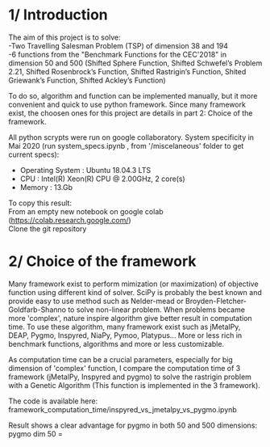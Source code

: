 # 1/ Introduction

The aim of this project is to solve:  
  -Two Travelling Salesman Problem (TSP) of dimension 38 and 194  
  -6 functions from the  "Benchmark Functions for the CEC'2018" in dimension 50 and 500 (Shifted Sphere Function, Shifted Schwefel’s Problem 2.21, Shifted Rosenbrock’s Function, Shifted Rastrigin’s Function, Shited Griewank’s Function, Shifted Ackley’s Function)  

To do so, algorithm and function can be implemented manually, but it more convenient and quick to use python framework. Since many framework exist, the choosen ones for this project are details in part 2: Choice of the framework.

All python scrypts were run on google collaboratory. System specificity in Mai 2020 (run system_specs.ipynb , from '/miscelaneous' folder to get current specs):  
   - Operating System : Ubuntu 18.04.3 LTS  
   - CPU              : Intel(R) Xeon(R) CPU @ 2.00GHz, 2 core(s)  
   - Memory           : 13.Gb  

To copy this result:  
From an empty new notebook on google colab (https://colab.research.google.com/)  
Clone the git repository 



# 2/ Choice of the framework  
Many framework exist to perform mimization (or maximization) of objective function using different kind of solver. SciPy is probably the best known and provide easy to use method such as Nelder-mead or Broyden-Fletcher-Goldfarb-Shanno to solve non-linear problem. When problems became more 'complex', nature inspire algorithm give better result in computation time. To use these algorithm, many framework exist such as jMetalPy, DEAP, Pygmo, Inspyred, NiaPy, Pymoo, Platypus... More or less rich in benchmark functions, algorithms and more or less customizable.  

As computation time can be a crucial parameters, especially for big dimension of 'complex' function, I compare the computation time of 3 framework (jMetalPy, Inspyred and pygmo) to solve the rastrigin problem with a Genetic Algorithm (This function is implemented in the 3 framework).  

The code is available here: framework_computation_time/inspyred_vs_jmetalpy_vs_pygmo.ipynb  

Result shows a clear advantage for pygmo in both 50 and 500 dimensions:  
pygmo dim 50 =  
